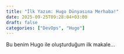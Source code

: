 ```yaml
---
title: "İlk Yazım: Hugo Dünyasına Merhaba!"
date: 2025-09-25T09:28:04+03:00
draft: false
categories: ["DevOps", "Hugo"]
---
```


Bu benim Hugo ile oluşturduğum ilk makale...
